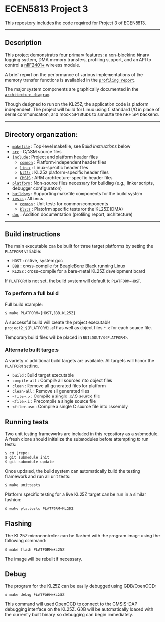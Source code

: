 # ECEN5813 Project 3

This repository includes the code required for Project 3 of ECEN5813.

---

## Description

This project demonstrates four primary features: a non-blocking binary logging
system, DMA memory transfers, profiling support, and an API to control a
[nRF2401+](https://www.nordicsemi.com/eng/Products/2.4GHz-RF/nRF24L01P) wireless module.

A brief report on the performance of various implementations of the memory
transfer functions is availabled in the [`profiling
report`](doc/profiling_report.md).

The major system components are graphically documented in the
[`architecture diagram`](doc/architecture.svg).

Though designed to run on the KL25Z, the application code is platform
independent. The project will build for Linux using C standard I/O in place of
serial communication, and mock SPI stubs to simulate the nRF SPI backend.

---

## Directory organization:

 - [`makefile`](makefile) : Top-level makefile, see _Build instructions_ below
 - [`src`](src) : C/ASM source files
 - [`include`](include) : Project and platform header files
   - [`common`](include/common) : Platform-independent header files
   - [`linux`](include/kl25z) : Linux-specific header files
   - [`kl25z`](include/kl25z) : KL25z platform-specific header files
   - [`CMSIS`](include/CMSIS) : ARM architecture-specific header files
 - [`platform`](platform) : Non-source files necessary for building (e.g., linker scripts, debugger configuration)
 - [`buildsys`](buildsys) : Supporting makefile components for the build system
 - [`tests`](tests) : All tests
   - [`common`](tests/common) : Unit tests for common components
   - [`kl25z`](tests/kl25z) : Platofrm specific tests for the KL25Z (DMA)
 - [`doc`](doc) : Addition documentation (profiling report, architecture)

---

## Build instructions

The main executable can be built for three target platforms by setting the `PLATFORM` variable:

  - `HOST` : native, system gcc
  - `BBB` : cross-compile for BeagleBone Black running Linux
  - `KL25Z` : cross-compile for a bare-metal KL25Z development board

If `PLATFORM` is not set, the build system will default to `PLATFORM=HOST`. 

### To perform a full build

Full build example:

```
$ make PLATFORM={HOST,BBB,KL25Z}
```

A successful build will create the project executable `project2_${PLATFORM}.elf` as well as object files `*.o` for each source file.

Temporary build files will be placed in `BUILDOUT/${PLATFORM}`.


### Alternate built targets

A variety of additional build targets are available. All targets will honor the `PLATFORM` setting.

 - `build`         : Build target executable
 - `compile-all`   : Compile all sources into object files
 - `clean`         : Remove all generated files for platform
 - `clean-all`     : Remove all generated files
 - `<file>.o`      : Compile a single .c/.S source file
 - `<file>.i`      : Precompile a single source file
 - `<file>.asm`    : Compile a single C source file into assembly

## Running tests

Two unit testing frameworks are included in this repository as a submodule. A
fresh clone should initialize the submodules before attempting to run tests:

```
$ cd [repo]
$ git submodule init
$ git submodule update
```

Once updated, the build system can automatically build the testing framework and run all unit tests:

```
$ make unittests
```

Platform specific testing for a live KL25Z target can be run in a similar fashion:

```
$ make plattests PLATFORM=KL25Z
```

## Flashing

The KL25Z microcontroller can be flashed with the program image using the following command:

```
$ make flash PLATFORM=KL25Z
```
The image will be rebuilt if necessary.

## Debug

The program for the KL25Z can be easily debugged using GDB/OpenOCD:

```
$ make debug PLATFORM=KL25Z
```
This command will used OpenOCD to connect to the CMSIS-DAP debugging interface
on the KL25Z. GDB will be automatically loaded with the currently built binary,
so debugging can begin immediately.

